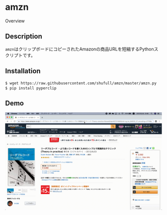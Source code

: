 # amzn

Overview

## Description

`amzn`はクリップボードにコピーされたAmazonの商品URLを短縮するPythonスクリプトです。

## Installation

```shell
$ wget https://raw.githubusercontent.com/shufull/amzn/master/amzn.py
$ pip install pyperclip
```

## Demo

![result](https://raw.githubusercontent.com/shufull/amzn/media/amzn_usage.gif)
